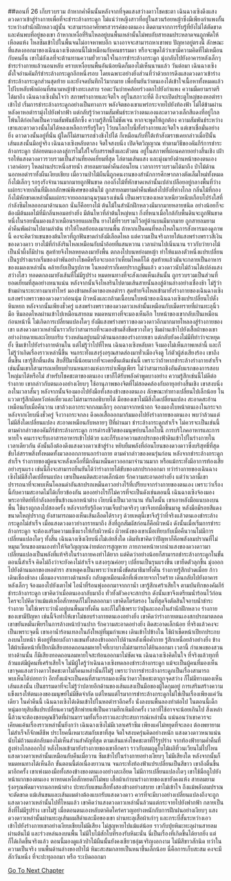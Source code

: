 ##ตอนที่ 26 เก็บรวบรวม
ถ้าหากค่ำคืนนั้นหลังจากที่จุดแสงสว่างดาวโชคชะตา เฉินฉางเซิงดึงแสงดวงดาวเข้าสู่ร่างกายเพื่อที่จะชำระล้างกระดูก ไม่แน่ว่าหญิงสาวที่อยู่ในสวนร้อยหญ้าซึ่งมีเพียงกำแพงกั้นระหว่างสำนักฝึกหลวงผู้นั้น จะสามารถอาศัยพรสวรรค์ของตนเอง ติดตามจากการรับรู้ที่ยังไม่ได้ตัดขาดและค้นพบที่อยู่ของเขา ถ้าหากเหงื่อที่รินไหลอยู่บนพื้นเหล่านั้นไม่พบกับสายลมประหลาดจนถูกพัดให้เหือดแห้ง ไหลซึมเข้าไปในพื้นจนไม่อาจหาพบอีก นางอาจจะสามารถหาเขาพบ
ปัญหาอยู่ตรงนี้ ลักษณะที่แสดงออกมาของเฉินฉางเซิงตอนนี้ไม่เหมือนกับคนธรรมดา หรือจะพูดได้ว่าเขามีความคิดที่ไม่เหมือนกับคนอื่น เขาไม่ลังเลที่จะต้านทานความยั่วยวนใจในการชำระล้างกระดูก มุ่งกลับไปยังอาคารหลังเล็กๆ ชำระร่างกายแล้วนอนหลับ คราบเหงื่อบนพื้นอันน้อยนิดก็มองไม่เห็นนานแล้ว
วันต่อมา เฉินฉางเซิงตั้งใจอ่านคัมภีร์ชำระล้างกระดูกอีกหนึ่งรอบ โดยเฉพาะอย่างยิ่งส่วนที่ว่าด้วยการดึงแสงดวงดาวเข้าร่างชำระล้างกระดูกส่วนสุดท้าย และยังจดบันทึกไว้มากมาย เพื่อยืนยันว่าตนเองได้เข้าใจเนื้อหาทั้งหมดแล้ว ไปงีบหลับพักผ่อนที่สนามหญ้าข้างทะเลสาบ รอตะวันบ่ายคล้อยร่วงตกไปยังกำแพง ความมืดยามราตรีได้มาถึง เฉินฉางเซิงมั่นใจว่า สภาพร่างกายและจิตใจ อยู่ในสภาวะที่ดี ถึงจะเปิดประตูใหญ่ของหอตำราเข้าไป เริ่มการชำระล้างกระดูกอย่างเป็นทางการ
พลังจิตของเขาแพร่กระจายไปยังท้องฟ้า ไม่ได้ข้ามผ่านหลังคาหอตำรามุ่งไปยังฟากฟ้า แต่กลับรู้ว่าความสัมพันธ์ระหว่างตนเองและดาวดวงเล็กสีแดงที่อยู่ไกลโพ้นได้ก่อเกิดเป็นความสัมพันธ์ลึกซึ้ง ความรู้สึกนี้ไม่ชัดเจน หากจะพูดให้ถูกต้อง ความสัมพันธ์ระหว่างเขาและดาวดวงนั้นไม่ได้หลงเหลือการรับรู้ใดๆ ไว้บนโลกใบนี้ทั้งร่างกายและจิตใจ แต่เขาเชื่อมั่นอย่างยิ่ง ดาวดวงนั้นอยู่ที่นั่น ผู้ใดก็ไม่สามารถช่วงชิงไปได้
ก็เหมือนกับที่ใต้เท้าสังฆราชเคยกล่าวเมื่อปีนั้น เส้นแสงนั้นมีอยู่จริง
เฉินฉางเซิงหลับตาลง จิตใจสงบนิ่ง เปิดจิตวิญญาณ ทำตามวิธีของคัมภีร์การชำระล้างกระดูก ปล่อยตนเองลงสู่การไม่ใส่ใจกับสรรพสิ่งและตัวตน อยู่ในสภาพที่ผ่อนคลายอย่างสิ้นเชิง เฝ้ารอให้แสงดวงดาวรวบรวมเป็นส่วนที่ยอดเยี่ยมที่สุด ไล่ตามเส้นแสง และมุ่งมายังด้านหน้าของตนเอง
เวลาค่อยๆ ไหลผ่านประหนึ่งสายน้ำ สายลมยามค่ำคืนอ่อนโยน เวลาการรวบรวมได้มาถึง
ป่าไม้ด้านนอกหอตำราทั้งผืนเงียบเชียบ เมื่อวานป่าไม้ผืนนี้ถูกคนงานของสำนักการศึกษากลางตัดเล็มใหม่ทั้งหมด กิ่งไม้เล็กๆ รกรุงรังจำนวนมากมายถูกฟันขาด กองกิ่งไม้ที่หักขาดเหล่านั้นเปล่าเปลือยอยู่กลางพื้นที่ว่าง แผ่กระจายกลิ่นที่มีเอกลักษณ์พิเศษของต้นไม้ ถูกสายลมยามค่ำคืนพัดส่งไปยังที่ห่างไกล
กลิ่นไม้ที่กองกิ่งไม้หักขาดเหล่านั้นแผ่กระจายออกมาฉุนรุนแรงเช่นนี้ เป็นเพราะของเหลวเหนียวหนึบเกือบโปร่งใสที่กำลังซึมไหลออกมาด้านนอก นั่นก็คือยางไม้ ต้นไม้ในสำนักฝึกหลวงมีมากมายหลายชนิด อย่างน้อยก็จะต้องมีต้นผลไม้ที่มีกลิ่นหอมอย่างยิ่ง
มีต้นไหวที่ลำต้นใหญ่หนา กิ่งที่หนาเมื่อใกล้กับพื้นดินจะถูกฟันขาด หนึ่งในรอยนั้นมองแล้วเหมือนรอยแผลเป็น ยางไม้ที่รวบรวมไว้อยู่ด้านบนมีมากมาย ถูกสายลมยามค่ำคืนพัดผ่านไปตามลำต้น ทำให้ไหลย้อยลงมาบนพื้น ถ้าหากเป็นคนที่หลงใหลในการสังหารมองดูภาพนี้ คงจะคิดว่าแขนของต้นไหวที่ถูกฟันขาดกำลังมีเลือดไหล แต่ความเป็นจริงภายใต้แสงพร่างพราวสีเงินของดวงดาว ยางไม้ที่กำลังรินไหลเหมือนกับน้ำอ้อยที่แสนหวาน
เวลาผ่านไปเนิ่นนาน ราวกับว่ายางไม้เป็นน้ำผึ้งก็มิปาน สุดท้ายจึงไหลหยดลงมายังพื้น ตกลงไปบนหย่อมหญ้า ทำให้แมลงตัวหนึ่งแปรเปลี่ยนเป็นรูปร่างแรกเริ่มของอำพันอย่างโชคดีหรือจะบอกว่าเหี้ยมโหดก็ได้ สุดท้ายแล้วมันจะกลายเป็นอาหารของแมลงเหล่านั้น
คล้ายกับเป็นรูปภาพ ในหอตำราก็เคยปรากฏขึ้นแล้ว
ดวงดาวนับไม่ถ้วนได้เปล่งแสงสว่างไสว ทอดตกลงมายังเส้นที่ไม่มีรูปร่าง หมดหนทางที่จะสังเกตเห็นเส้นนั้น ถูกรวบรวมเป็นส่วนที่ยอดเยี่ยมที่สุดอย่างหนาแน่น หลังจากนั้นจึงไหลรินไปตามเส้นสายนั้นลงสู่ด้านล่างอย่างเชื่องช้า ไม่รู้ว่าข้ามผ่านระยะทางมาเท่าไหร่ มองข้ามหลังคาของหอตำรา สุดท้ายจึงไหลเข้ามายังร่างกายของเฉินฉางเซิง
แสงพร่างพราวของดวงดาวอ่อนนุ่ม ผิวหนังและกล้ามเนื้อบนใบหน้าของเฉินฉางเซิงแปรเปลี่ยนไปดั่งหินหยก หลังจากนั้นเพียงชั่วครู่ แสงพร่างพราวของดวงดาวเหล่านั้นเหมือนกับเม็ดทรายที่ผ่านทะลุนิ้วมือ ซึมลอดไหลผ่านเข้าไปเหมือนสายลม หมดหนทางที่จะมองเห็นอีก ใบหน้าของเขากลับเป็นเหมือนก่อนหน้านี้ ไม่เกิดการเปลี่ยนแปลงใดๆ
ยังมีแสงพร่างพราวของดวงดาวอีกมากมายไหลลงสู่ร่างกายของเขา แสงดวงดาวเหล่านั้นราวกับว่าสามารถที่จะมองข้ามสิ่งขีดขวางใดๆ ซึมผ่านเข้าไปยังเสื้อผ้าของเขาอย่างง่ายดายและเงียบกริบ ร่วงหล่นอยู่บนผิวด้านนอกของร่างกายเขา แต่กลับยังคงไม่มีทีท่าว่าจะหยุดยั้ง ซึมเข้าไปยังร่างกายด้านใน แต่ไม่รู้ว่าไปที่ไหน
เฉินฉางเซิงหลับตา จึงมองไม่เห็นภาพเหล่านี้ และก็ไม่รู้ว่าเกิดเรื่องราวเหล่านี้ขึ้น
จนกระทั่งแสงรุ่งอรุณสาดส่องมาทั่วเมืองจิงตู ไก่ตัวผู้ส่งเสียงร้อง เขาถึงตื่นขึ้น
เขารู้สึกตื่นเต้น สิบสี่ปีมานี้น้อยมากที่จะเคยตื่นเต้นเช่นนี้ เพราะว่าถ้าหากชำระล้างร่างกายสำเร็จ เช่นนั้นเขาก็สามารถเหยียบย่ำบนหนทางแห่งการบำเพ็ญเพียร ไม่ว่าสามารถชิงอันดับแรกของการสอบใหญ่มาได้หรือไม่ สำหรับโชคชะตาของตนเอง เขาก็ได้รับพลังคำพูดบางอย่าง
ความรู้สึกเช่นนี้ไม่ดีต่อร่างกาย เขากล่าวกับตนเองอย่างเงียบๆ ใช้อานุภาพของจิตที่ไม่สอดคล้องกับอายุอย่างสิ้นเชิง เขาสงบนิ่งลงในเวลาสั้นๆ หลังจากนั้นจ้องมองไปยังมือทั้งสองข้างของตนเอง ลักษณะท่าทางเปลี่ยนไปเล็กน้อย ในแววตารู้สึกผิดหวังห่อเหี่ยวและไม่สามารถอธิบายได้
มือของเขาไม่มีสิ่งใดเปลี่ยนแปลง สะอาดสะอ้านเหมือนกับเมื่อคืนวาน
เขาล้วงเอากระจกกลมเล็กๆ ออกมาจากหน้าอก จ้องมองใบหน้าตนเองในกระจก หลังจากเงียบนิ่งชั่วครู่ จึงวางกระจกลง ดึงคอเสื้อออกมาก้มมองไปยังร่างกายของตนเอง พบว่าล้วนแต่ไม่มีสิ่งใดเปลี่ยนแปลง สะอาดเหมือนกับหลายๆ ปีที่ผ่านมา
ชำระล้างกระดูกสำเร็จ ไม่ควรจะเป็นเช่นนี้
ตามคำกล่าวของคัมภีร์ชำระล้างกระดูก การดำรงชีวิตของมนุษย์บนโลกใบนี้ การบริโภคอาหารและการหายใจ คนเราจะรับเอาสารอาหารเข้าไปด้วย และก็รับเอาความสกปรกของฟ้าดินเข้าไปในร่างกายในเวลาเดียวกัน ดังนั้นถึงต้องดึงแสงดวงดาวเข้าสู่ร่าง หยิบยืมพลังที่อ่อนโยนของดวงดาวซึ่งบริสุทธิ์ที่สุด ขับไล่สรรพสิ่งทั้งหมดทั้งมวลออกภายนอกร่างกาย
ตามคำกล่าวของคนรุ่นก่อน หลังจากชำระล้างกระดูกสำเร็จ ร่างกายของผู้คนจะหลั่งเหงื่อที่มีกลิ่นเหม็นคาวออกมาจำนวนมาก หรือแม้กระทั่งมีอาการท้องเสียอย่างรุนแรง เช่นนี้ถึงจะสามารถยืนยันได้ว่าร่างกายได้ขับของสกปรกออกมา
ทว่าร่างกายของเฉินฉางเซิงไม่มีสิ่งใดเปลี่ยนแปลง
เขาเป็นคนติดสะอาดเล็กน้อย รักความสะอาดอย่างยิ่ง แต่ว่าเวลานี้เขาปรารถนาที่จะพบเห็นโคลนดำอันสกปรกเหม็นคาวอย่างไร้ที่เปรียบจากร่างกายของตนเอง เพราะว่าเรื่องนี้กับความสะอาดไม่ได้เกี่ยวข้องกัน มองอย่างไรก็ไม่ควรที่จะเป็นดังเช่นตอนนี้
เฉินฉางเซิงจ้องมองพระอาทิตย์ที่กำลังลอยขึ้นข้างนอกหน้าต่าง เงียบนิ่งเป็นเวลานาน
ทันใดนั้น เขาเอาหลังมือแนบลงบนพื้น ใช้แรงถูกลงไปสองครั้ง หลังจากรับรู้ถึงความเจ็บปวดจริงๆ เขาจึงยกมือขึ้นมาดู หลังมือมีรอยสีแดงขนาดใหญ่ปรากฏ ยังสามารถมองเห็นเส้นเลือดได้รางๆ ด้วยเหตุนี้เขาจึงรู้ว่าที่จริงแล้วตนเองชำระล้างกระดูกไม่สำเร็จ
เมื่อแสงดวงดาวย่างกรายมาถึง สิ่งที่ถูกสัมผัสก่อนก็คือผิวหนัง ดังนั้นเมื่อเริ่มการชำระล้างกระดูก จะต้องเสริมความแข็งแรงให้กับผิวหนัง
ผิวหนังของเขาเมื่อเทียบกับเมื่อคืนวานไม่มีการเปลี่ยนแปลงใดๆ ทั้งสิ้น
เฉินฉางเซิงเงียบนิ่งไม่เอ่ยสิ่งใด เดิมทีเขาคิดว่าปัญหาก็คือพลังลมปราณที่ไม่หมุนเวียนของตนเองทำให้จิตวิญญาณง่ายต่อการสูญหาย ภายภาคหน้าหากนำแสงของดวงดาวมาเปลี่ยนแปลงเป็นพลังที่แท้จริงในร่างกายคงทำได้ยาก แต่คิดว่าอย่างน้อยก็สามารถชำระล้างกระดูกในขั้นตอนนี้สำเร็จ คิดไม่ถึงว่าจะยังคงไม่สำเร็จ
แสงอรุณค่อยๆ เปลี่ยนเป็นรุนแรงขึ้น เขายืดตัวลุกขึ้น มุ่งออกไปยังด้านนอกของหอตำรา สาเหตุคงเป็นเพราะว่าเขานั่งขัดสมาธิมาทั้งคืน ร่างกายรู้สึกปวดเมื่อย ก้าวเดินเชื่องช้าลง เมื่อมองจากทางด้านหลัง กลับดูเหมือนเด็กที่เพิ่งหายจากโรคร้าย
เดินกลับไปยังอาคารหลังเล็กๆ จ้องมองไปยังเตาไฟ ไอน้ำที่ร้อนพุ่งออกมาจากกาน้ำ เขารู้สึกเศร้าเสียใจ ตามบันทึกของคัมภีร์ชำระล้างกระดูก เขาคิดว่าเมื่อตนเองกลับมาถึง ทั่วทั้งตัวคงจะสกปรก ดังนั้นเขาจึงเตรียมน้ำร้อนไว้ก่อน ใครจะไปคิดว่าแม้แต่เหงื่อสักหยดก็ไม่ไหลออกมา
เขาคิดไตร่ตรอง ในที่สุดจึงตัดสินใจอาบน้ำชำระร่างกาย
ไม่ใช่เพราะว่านั่งอยู่บนพื้นมาทั้งคืน และก็ไม่ใช่เพราะว่าฝุ่นละอองในสำนักฝึกหลวง
ร่างกายของเขามีปัญหา เช่นนี้จึงทำให้เขาไม่ชอบร่างกายตนเองอย่างยิ่ง เขาคิดว่าร่างกายตนเองสกปรกมาตลอด
เขาขยันหมั่นเพียรในการล้างหน้าบ้วนปาก รักความสะอาดอย่างยิ่ง ติดสะอาดเล็กน้อย ที่จริงแล้วคงจะเป็นเพราะจุดนี้
เขาเอาน้ำร้อนเทลงในถังใหญ่ที่มุมกำแพง เดินเข้าไปข้างใน ใช้ผ้าเช็ดหน้าเปียกประกบลงบนใบหน้า พิงอยู่ที่ขอบถังกางแขนทั้งสองข้างออกไปด้านหลังเพื่อค้ำกาย รู้สึกเหนื่อยล้าอย่างยิ่ง
ข้างใต้ผ้าเช็ดหน้าที่เปียกมีเสียงทอดถอนลมหายใจที่เบาบางไม่สามารถได้ยินออกมา
เวลานี้
กำแพงของสวนทางด้านนั้น ก็มีเสียงทอดถอนลมหายใจสะท้อนออกมาไม่ชัดเจน
เฉินฉางเซิงคิดในใจ ที่จริงแล้วทุกที่ล้วนแต่มีผู้คนที่เศร้าเสียใจ
ไม่มีผู้ใดรู้ว่าเฉินฉางเซิงทดลองชำระล้างกระดูก แม้จะเป็นผู้คนที่มองเห็นเขาจุดแสงสว่างดาวโชคชะตาไม่กี่คนเหล่านั้นก็ไม่รู้ เพราะว่าการชำระล้างกระดูกเป็นเรื่องสามารถพบเห็นได้บ่อยกว่า อีกทั้งแม้จะเป็นคนที่สามารถมองเห็นว่าดาวโชคชะตาถูกจุดสว่าง ก็ไม่มีทางมองเห็นเส้นแสงนั้น เป็นธรรมดาที่จะไม่รู้ว่าปลายอีกด้านของเส้นแสงเป็นมือของผู้ใดกุมอยู่
การเสริมสร้างความแข็งแรงให้ตนเองของมนุษย์ไม่มีขีดจำกัด
แต่ไหนแต่ไรมาการชำระล้างกระดูกไม่ใช่เป็นเรื่องเพียงแค่วันเดียว
ในค่ำคืนนี้ เฉินฉางเซิงได้เดินเข้าไปในหอตำราอีกครั้ง นั่งลงบนพื้นลองทำต่อไป
ในตอนนี้เด็กหนุ่มอายุสิบสี่แปรเปลี่ยนความรู้สึกพ่ายแพ้เป็นความฮึกเหิมอีกครั้ง เวลาที่ใช้อาจจะน้อยเกินไป สิ่งเหล่านี้ล้วนจะต้องขอบคุณชีวิตที่ผ่านมารวมทั้งเรื่องราวและประสบการณ์เหล่านั้น แน่นอนว่าเขาควรจะเคียดแค้นเรื่องราวเหล่านั้นยิ่งกว่า
เฉินฉางเซิงไม่มีเวลาเศร้าซึม เพียงแค่ไม่หยุดที่จะลอง ต้องพยายาม
ไม่สำเร็จก็จักพลีชีพ ประโยคนี้เหมาะสมกับเขาที่สุด
จิตใจสงบครุ่นคิดอย่างหนัก แสงดวงดาวหนาแน่นนับไม่ถ้วนแต่กลับมองไม่เห็นส่วนสำคัญที่สุด ตามเส้นแห่งโชคชะตาที่ไร้รูปร่าง จากท้องฟ้ายามค่ำคืนที่สูงห่างไกลออกไป หลั่งไหลเข้ามายังร่างกายของเขาอีกครา ราวกับลมฤดูใบไม้ผลิที่วนเวียนไม่ไปไหน
แสงดวงดาวเหล่านั้นเหมือนกับคืนเมื่อวาน ซึมเข้าไปในร่างกายอย่างเงียบๆ ไม่มีเสียงใด หลังจากนั้นก็หมดหนทางได้เห็นอีก
ขั้นตอนนี้ต่อเนื่องยาวนาน จนกระทั่งท้องฟ้าแปรเปลี่ยนเป็นสีขาว เขาถึงตื่นขึ้นมาอีกครั้ง
เขาเพ่งมองมือทั้งสองข้างของตนเองอย่างละเอียด ไม่มีการเปลี่ยนแปลงใดๆ เขาใช้มือถูไปยังหน้าผากของตนเอง หาหยดเหงื่อสักหยดก็ไม่พบ เสื้อผ้าเก่าบนร่างกายของเขายังคงแห้ง สายลมยามรุ่งอรุณพัดมาจากนอกหน้าต่าง ปะทะกับแขนเสื้อทั้งสองข้างอย่างสบาย
เขาไม่เข้าใจ ถึงแม้พลังลมปราณจะตัดขาด แม้เส้นขนและเส้นผมต่างต้องแบกรับแสงดวงดาว ควรที่จะมีบางอย่างเปลี่ยนแปลงถึงจะถูก
แสงดวงดาวเหล่านั้นไปที่ไหนแล้ว
เขาคิดว่าแสงดวงดาวเหล่านั้นล้วนแต่กระจายไปยังฟากฟ้า กลายเป็นสิ่งที่ไม่มีรูปร่าง
เขาไม่รู้ เมื่อตอนตนเองหลับตาคิดใคร่ครวญอย่างหนักกับการฝึกฝนอย่างเงียบๆ แสงดวงดาวเหล่านั้นผ่านทะลุเส้นผมสีดำและมือของเขา ผ่านทะลุเสื้อผ้าเก่าๆ และกระบี่สั้นระหว่างเอว เข้าไปยังร่างกายเขาอย่างเงียบเชียบไม่มีเสียง ไม่สูญหายไปแม้แต่น้อย
ราวกับปุยหิมะทะลุผ่านสายลมผ่านต้นไม้ และร่วงหล่นลงบนพื้น
ไม่มีใบไม้สักใบที่รองรับหิมะนั่น นี่เป็นเรื่องที่เกิดขึ้นได้ยากยิ่ง
แต่ก็ได้เกิดขึ้นจริงแล้ว
ตอนนี้มองดูแล้วป่าไม้ผืนนั้นยังคงเขียวชอุ่มเจริญงอกงาม ไม่มีสีขาวสักนิด
ทว่าในความเป็นจริง
บนพื้นด้านล่างของป่าไม้ หิมะสะสมกลายเป็นหนาขึ้นเล็กน้อย
นี่คือการเก็บสะสม
คงจะมีสักวันหนึ่ง ที่จะปะทุออกมา
หรือ ระเบิดออกมา




[Go To Next Chapter]( ./28.md)